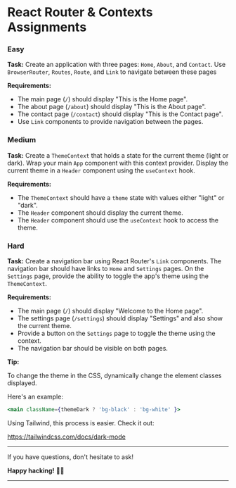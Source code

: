 # React Router & Contexts Assignments

### **Easy**

**Task:** Create an application with three pages: `Home`, `About`, and `Contact`. Use `BrowserRouter`, `Routes`, `Route`, and `Link` to navigate between these pages

**Requirements:**
- The main page (`/`) should display "This is the Home page".
- The about page (`/about`) should display "This is the About page".
- The contact page (`/contact`) should display "This is the Contact page".
- Use `Link` components to provide navigation between the pages.


### **Medium**

**Task:** Create a `ThemeContext` that holds a state for the current theme (light or dark). Wrap your main `App` component with this context provider. Display the current theme in a `Header` component using the `useContext` hook.

**Requirements:**
- The `ThemeContext` should have a `theme` state with values either "light" or "dark".
- The `Header` component should display the current theme.
- The `Header` component should use the `useContext` hook to access the theme.

### **Hard**

**Task:** Create a navigation bar using React Router's `Link` components. The navigation bar should have links to `Home` and `Settings` pages. On the `Settings` page, provide the ability to toggle the app's theme using the `ThemeContext`. 


**Requirements:**
- The main page (`/`) should display "Welcome to the Home page".
- The settings page (`/settings`) should display "Settings" and also show the current theme.
- Provide a button on the `Settings` page to toggle the theme using the context.
- The navigation bar should be visible on both pages.

**Tip:**

To change the theme in the CSS, dynamically change the element classes displayed.

Here's an example:
```jsx
<main className={themeDark ? 'bg-black' : 'bg-white' }>
```

Using Tailwind, this process is easier. Check it out:

https://tailwindcss.com/docs/dark-mode

---

If you have questions, don't hesitate to ask!

**Happy hacking!** 🧑‍💻

---
